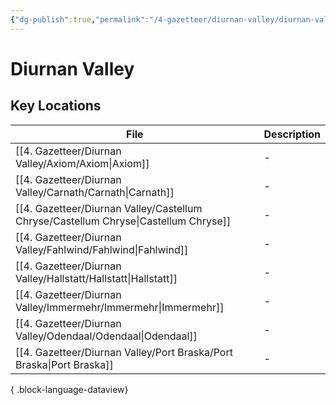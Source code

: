 ```yaml
---
{"dg-publish":true,"permalink":"/4-gazetteer/diurnan-valley/diurnan-valley/"}
---
```


# Diurnan Valley


## Key Locations 

| File                                                                                   | Description |
| -------------------------------------------------------------------------------------- | ----------- |
| [[4. Gazetteer/Diurnan Valley/Axiom/Axiom\|Axiom]]                                  | \-          |
| [[4. Gazetteer/Diurnan Valley/Carnath/Carnath\|Carnath]]                            | \-          |
| [[4. Gazetteer/Diurnan Valley/Castellum Chryse/Castellum Chryse\|Castellum Chryse]] | \-          |
| [[4. Gazetteer/Diurnan Valley/Fahlwind/Fahlwind\|Fahlwind]]                         | \-          |
| [[4. Gazetteer/Diurnan Valley/Hallstatt/Hallstatt\|Hallstatt]]                      | \-          |
| [[4. Gazetteer/Diurnan Valley/Immermehr/Immermehr\|Immermehr]]                      | \-          |
| [[4. Gazetteer/Diurnan Valley/Odendaal/Odendaal\|Odendaal]]                         | \-          |
| [[4. Gazetteer/Diurnan Valley/Port Braska/Port Braska\|Port Braska]]                | \-          |

{ .block-language-dataview}